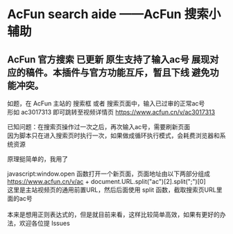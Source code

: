 # AcFun search aide  ——AcFun 搜索小辅助

## AcFun 官方搜索 已更新 原生支持了输入ac号 展现对应的稿件。本插件与官方功能互斥，暂且下线 避免功能冲突。

如题，在 AcFun 主站的 搜索框 或者 搜索页面中，输入已过审的正常ac号<br>
形如 ac3017313 即可跳转至视频详情页 https://www.acfun.cn/v/ac3017313 

已知问题：在搜索页操作过一次之后，再次输入ac号，需要刷新页面<br>
因为脚本只在进入搜索页时执行一次，如果做成循环执行模式，会耗费浏览器和系统资源

原理挺简单的，我用了<br>

javascript:window.open 函数打开一个新页面，页面地址由以下两部分组成 <br>
https://www.acfun.cn/v/ac + document.URL.split("ac")[2].split(";")[0] <br>
这里是主站视频页的通用前置URL，然后后面使用 split 函数，截取搜索页URL里面的ac号 <br><br>
本来是想用正则表达式的，但是就目前来看，这样比较简单高效，如果有更好的办法，欢迎各位提  Issues 
